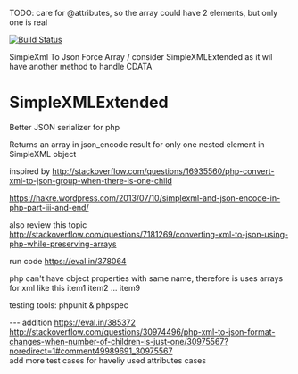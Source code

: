 TODO: care for @attributes, so the array could have 2 elements, but only one is real

[![Build Status](https://travis-ci.org/vitr/SimpleXMLExtended.svg?branch=master)](https://travis-ci.org/vitr/SimpleXMLExtended)

SimpleXml To Json Force Array / consider SimpleXMLExtended as it wil have another method to handle CDATA

# SimpleXMLExtended
Better JSON serializer for php

Returns an array in json_encode result for only one nested element in SimpleXML object

inspired by http://stackoverflow.com/questions/16935560/php-convert-xml-to-json-group-when-there-is-one-child

https://hakre.wordpress.com/2013/07/10/simplexml-and-json-encode-in-php-part-iii-and-end/   

also review this topic
http://stackoverflow.com/questions/7181269/converting-xml-to-json-using-php-while-preserving-arrays


run code
https://eval.in/378064

php can't have object properties with same name, therefore is uses arrays for xml like this
<list>
  <node>item1</node>
  <node>item2</node>
  ...
  <node>item9</node>
</list>  

testing tools: phpunit & phpspec

--- addition
https://eval.in/385372  
http://stackoverflow.com/questions/30974496/php-xml-to-json-format-changes-when-number-of-children-is-just-one/30975567?noredirect=1#comment49989691_30975567  
add more test cases for haveliy used attributes cases

